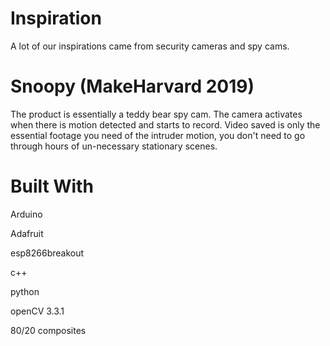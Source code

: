 # Inspiration
A lot of our inspirations came from security cameras and spy cams. 

# Snoopy (MakeHarvard 2019)

The product is essentially a teddy bear spy cam. The camera activates when there is motion detected and starts to record. Video saved is only the essential footage you need of the intruder motion, you don't need to go through hours of un-necessary stationary scenes.


# Built With

Arduino

Adafruit

esp8266breakout

c++

python

openCV 3.3.1

80/20 composites
